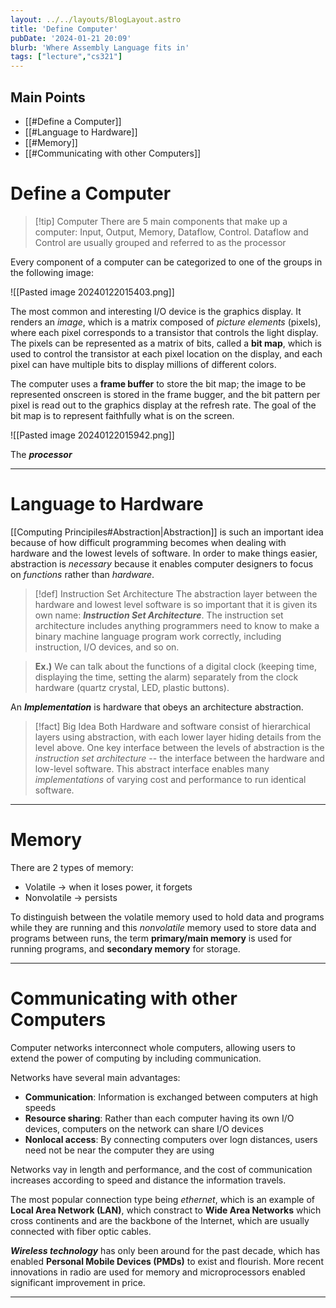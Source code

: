 ```yaml
---
layout: ../../layouts/BlogLayout.astro
title: 'Define Computer'
pubDate: '2024-01-21 20:09'
blurb: 'Where Assembly Language fits in'
tags: ["lecture","cs321"]
---
```


## Main Points

- [[#Define a Computer]]
- [[#Language to Hardware]]
- [[#Memory]]
- [[#Communicating with other Computers]]

# Define a Computer

> [!tip] Computer
> There are 5 main components that make up a computer: Input, Output, Memory, Dataflow, Control. 
> Dataflow and Control are usually grouped and referred to as the processor

Every component of a computer can be categorized to one of the groups in the following image:

![[Pasted image 20240122015403.png]]

The most common and interesting I/O device is the graphics display. It renders an *image*, which is a matrix composed of *picture elements* (pixels), where each pixel corresponds to a transistor that controls the light display.  The pixels can be represented as a matrix of bits, called a **bit map**, which is used to control the transistor at each pixel location on the display, and each pixel can have multiple bits to display millions of different colors. 

The computer uses a **frame buffer** to store the bit map; the image to be represented onscreen is stored in the frame bugger, and the bit pattern per pixel is read out to the graphics display at the refresh rate. The goal of the bit map is to represent faithfully what is on the screen. 

![[Pasted image 20240122015942.png]]

The ***processor*** 

---
# Language to Hardware

[[Computing Principiles#Abstraction|Abstraction]] is such an important idea because of how difficult programming becomes when dealing with hardware and the lowest levels of software. In order to make things easier, abstraction is *necessary* because it enables computer designers to focus on *functions* rather than *hardware*. 


> [!def] Instruction Set Architecture
> The abstraction layer between the hardware and lowest level software is so important that it is given its own name: ***Instruction Set Architecture***. 
> The instruction set architecture includes anything programmers need to know to make a binary machine language program work correctly, including instruction, I/O devices, and so on. 


>**Ex.)** We can talk about the functions of a digital clock (keeping time, displaying the time, setting the alarm) separately from the clock hardware (quartz crystal, LED, plastic buttons).  

An ***Implementation*** is hardware that obeys an architecture abstraction.



> [!fact] Big Idea
> Both Hardware and software consist of hierarchical layers using abstraction, with each lower layer hiding details from the level above. One key interface between the levels of abstraction is the *instruction set architecture* -- the interface between the hardware and low-level software. This abstract interface enables many *implementations* of varying cost and performance to run identical software.

---
# Memory

There are 2 types of memory: 
- Volatile $\to$ when it loses power, it forgets
- Nonvolatile $\to$ persists

To distinguish between the volatile memory used to hold data and programs while they are running and this *nonvolatile* memory used to store data and programs between runs, the term **primary/main memory** is used for running programs, and **secondary memory** for storage.

---
# Communicating with other Computers

Computer networks interconnect whole computers, allowing users to extend the power of computing by including communication.

Networks have several main advantages:
- **Communication**: Information is exchanged between computers at high speeds
- **Resource sharing**: Rather than each computer having its own I/O devices, computers on the network can share I/O devices
- **Nonlocal access**: By connecting computers over logn distances, users need not be near the computer they are using

Networks vay in length and performance, and the cost of communication increases according to speed and distance the information travels.

The most popular connection type being *ethernet*, which is an example of **Local Area Network (LAN)**, which constract to **Wide Area Networks** which cross continents and are the backbone of the Internet, which are usually connected with fiber optic cables. 

***Wireless technology*** has only been around for the past decade, which has enabled **Personal Mobile Devices (PMDs)** to exist and flourish. More recent innovations in radio are used for memory and microprocessors enabled significant improvement in price. 



---
